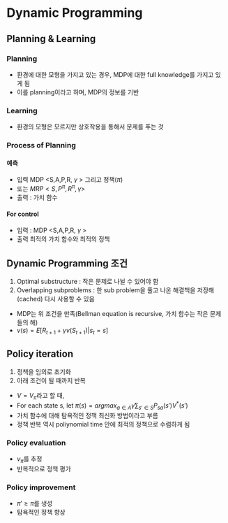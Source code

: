 # Dynamic Programming

## Planning & Learning

### Planning
- 환경에 대한 모형을 가지고 있는 경우, MDP에 대한 full knowledge를 가지고 있게 됨
- 이를 planning이라고 하며, MDP의 정보를 기반

### Learning
- 환경의 모형은 모르지만 상호작용을 통해서 문제를 푸는 것

### Process of Planning

#### 예측
- 입력 MDP <S,A,P,R, $\gamma$ > 그리고 정책($\pi$)
- 또는 $MRP < S, P^{\pi}, R^{\pi}, \gamma>$
- 출력 : 가치 함수

#### For control
- 입력 : MDP <S,A,P,R, $\gamma$ >
- 출력  최적의 가치 함수와 최적의 정책

## Dynamic Programming 조건

1) Optimal substructure : 작은 문제로 나뉠 수 있어야 함
2) Overlapping subproblems : 한 sub problem을 풀고 나온 해결책을 저장해(cached) 다시 사용할 수 있음

- MDP는 위 조건을 만족(Bellman equation is recursive, 가치 함수는 작은 문제들의 해)
- $v(s) = E[R_{t+1} + \gamma v(S_{t+1}) | s_t = s]$

## Policy iteration
1. 정책을 임의로 초기화
2. 아래 조건이 될 때까지 반복
- $V=V_{\pi}$라고 할 때,
- For each state s, let $\pi(s) = arg max_{a \in A} \gamma\sum_{s'\in S}P_{sa}(s')V^*(s')$
- 가치 함수에 대해 탐욕적인 정책 최신화 방법이라고 부름
- 정책 반복 역시 poliynomial time 안에 최적의 정책으로 수렴하게 됨

### Policy evaluation
- $v_{\pi}$를 추정
- 반복적으로 정책 평가

### Policy improvement
- $\pi' \geq \pi$를 생성
- 탐욕적인 정책 향상


